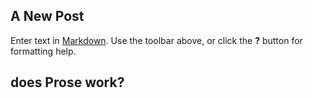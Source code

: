 ## A New Post

Enter text in [Markdown](http://daringfireball.net/projects/markdown/). Use the toolbar above, or click the **?** button for formatting help.

## does Prose work?